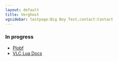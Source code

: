 ```yaml
---
layout: default
title: Verghost
vgsidebar: testpage:Big Boy Test,contact:Contact
---
```


### In progress
* [Plobf](https://github.com/verghost/plobf)
* [VLC Lua Docs](https://verghost.com/vlc-lua-docs)
